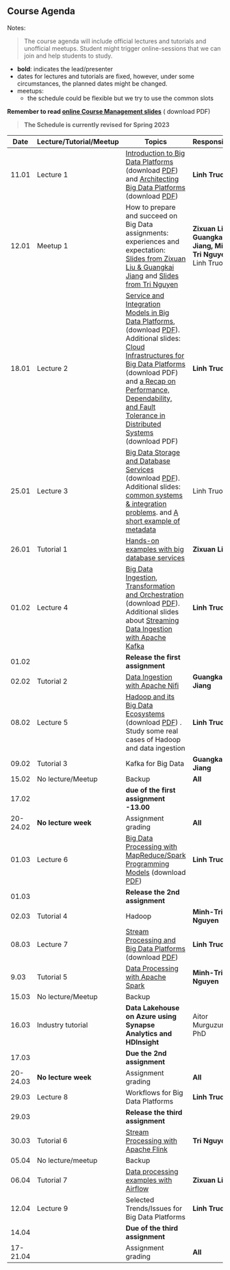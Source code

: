 ## Course Agenda

Notes:
> The course agenda will include official lectures and tutorials and unofficial meetups. Student might trigger online-sessions that we can join and help students to study.
- **bold**: indicates the lead/presenter
- dates for lectures and tutorials are fixed, however, under some circumstances,  the planned dates might be changed.
- meetups:
  - the schedule could be flexible but we try to use the common slots

**Remember to read [online Course Management slides](https://bit.ly/cse4640management)** ( download PDF)


>**The Schedule is currently revised for Spring 2023**

Date    | Lecture/Tutorial/Meetup  | Topics | Responsibles
--------|--------------|-------|---------
11.01   |Lecture 1  | [Introduction to Big Data Platforms](https://bit.ly/bdp23-L1-1) (download [PDF](lecturenotes/pdfs/module1-lecture1-1-intro-v0.4.0.pdf)) and [Architecting Big Data Platforms](https://bit.ly/bdp23-L1-2) (download [PDF](lecturenotes/pdfs/module1-lecture1-2-architectingbigplatforms-v0.4.pdf)) | **Linh Truong**
12.01  |Meetup 1 | How to prepare and succeed on Big Data assignments: experiences and expectation: [Slides from Zixuan Liu & Guangkai Jiang](lecturenotes/pdfs/LiuJiang_howtosucceed.pdf) and [Slides from Tri Nguyen](lecturenotes/pdfs/TriNguyen_howtosucceed.pdf)| **Zixuan Liu, Guangkai Jiang, Minh-Tri Nguyen**, Linh Truong
18.01  |Lecture 2  | [Service and Integration Models in Big Data Platforms](https://bit.ly/bdp23-L2), (download [PDF](lecturenotes/pdfs/module1-lecture2-0-integrationbdp-v0.4.pdf)). Additional slides: [Cloud Infrastructures for Big Data Platforms](https://bit.ly/3jLwb99) (download PDF) and [a Recap on Performance, Dependability, and Fault Tolerance in Distributed Systems](https://bit.ly/3id1F7B) (download PDF)| **Linh Truong**
25.01  |Lecture 3  | [Big Data Storage and Database Services](https://bit.ly/bdp23-L3) (download [PDF](lecturenotes/pdfs/module2-lecture3-bigdatastoragedatabase-v0.4.pdf)). Additional slides: [common systems & integration problems](https://bit.ly/3R0Bga4). and [A short example of metadata](https://aalto.cloud.panopto.eu/Panopto/Pages/Viewer.aspx?id=e54ba118-53c1-4097-9b12-acc2013ddb4f)| Linh Truong
26.01  |Tutorial 1 | [Hands-on examples with big database services](https://version.aalto.fi/gitlab/bigdataplatforms/cs-e4640/-/tree/master/tutorials/consistency)|  **Zixuan Liu**
01.02   |Lecture 4 | [Big Data Ingestion, Transformation and Orchestration](https://bit.ly/bdp23-L4) (download [PDF](lecturenotes/pdfs/module2-lecture4-ingestionandtransformation-v0.4.pdf)). Additional slides about [Streaming Data Ingestion with Apache Kafka](https://bit.ly/3RgKajT) | **Linh Truong**
01.02  |   | **Release the first assignment**
02.02  | Tutorial 2  | [Data Ingestion with Apache Nifi](https://version.aalto.fi/gitlab/bigdataplatforms/cs-e4640/-/tree/master/tutorials/nifi)| **Guangkai Jiang**
08.02  |Lecture 5 | [Hadoop and its Big Data Ecosystems](https://bit.ly/bdp23-L5) (download [PDF](lecturenotes/pdfs/module3-lecture5-hadoop-v0.4.pdf)) . Study some real cases of Hadoop and data ingestion| **Linh Truong**
09.02  |Tutorial 3 | Kafka for Big Data| **Guangkai Jiang**
15.02  | No lecture/Meetup | Backup| **All**
17.02  |   |  **due of the first assignment -13.00**
20-24.02  |  **No lecture week** | Assignment grading| **All**
01.03  |Lecture 6  | [Big Data Processing with MapReduce/Spark Programming Models](https://bit.ly/bdp23-L6) (download [PDF](lecturenotes/pdfs/module3-lecture6-dataprocessing-mapreducespark-v0.4.pdf))| **Linh Truong**
01.03  |   | **Release the 2nd assignment**
02.03  | Tutorial 4 |Hadoop | **Minh-Tri Nguyen**
08.03  |Lecture 7 | [Stream Processing and Big Data Platforms](https://bit.ly/bdp23-L7) (download [PDF](lecturenotes/pdfs/module3-lecture7-dataprocessing-streaming-v0.4.pdf)) | **Linh Truong**
9.03  |Tutorial 5 | [Data Processing with Apache Spark](tutorials/spark/README.md)  | **Minh-Tri Nguyen**
15.03  |No lecture/Meetup|Backup | 
16.03  |Industry tutorial| **Data Lakehouse on Azure using Synapse Analytics and HDInsight** | Aitor Murguzur, PhD 
17.03  |   | **Due the 2nd assignment**  |   |
|20-24.03   | **No lecture week**  | Assignment grading  | **All**  |
29.03  |Lecture 8 | Workflows for Big Data Platforms | **Linh Truong**
29.03  |   | **Release the third assignment**
30.03  |Tutorial 6| [Stream Processing with Apache Flink](tutorials/streamingwithflink/README.md) | **Tri Nguyen**
05.04  |  No lecture/meetup | Backup  |   |   |
06.04  |Tutorial 7| [Data processing examples with Airflow](https://version.aalto.fi/gitlab/bigdataplatforms/cs-e4640/-/tree/master/tutorials/airflow/)| **Zixuan Liu**
12.04  |Lecture 9 | Selected Trends/Issues for Big Data Platforms | **Linh Truong**
14.04  | | **Due of the third assignment**
17-21.04  |   | Assignment grading| **All**
